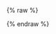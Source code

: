{% raw %}
<script src="https://unpkg.com/vue/dist/vue.js"></script>
<script>
    var basePath = "/";
    if (window.location.hostname === "axellience.github.io")
    	basePath = "/vue-gwt/";
    
    var script = document.createElement("script");
    script.src = basePath + "dependencies/scripts/VueGwtExamples.nocache.js";
    document.head.appendChild(script);
    
    var style = document.createElement("link");
    style.rel = "stylesheet";
    style.href = basePath + "dependencies/style/custom-style.css";
    document.head.appendChild(style);
</script>
{% endraw %}